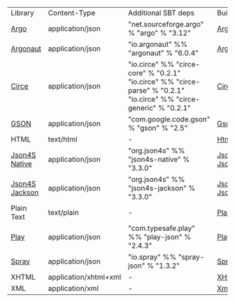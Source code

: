 <table class="code table table-bordered">
<tr>
    <td>Library</td>
    <td>Content-Type</td>
    <td>Additional SBT deps</td>
    <td>Builder ```Object```</td>
</tr>
<tr>
    <td><a target="_top" href="http://argo.sourceforge.net/">Argo</a></td>
    <td>application/json</td>
    <td>"net.sourceforge.argo" % "argo" % "3.12"</td>
    <td><a data-toggle="tooltip" href="#" title="io.fintrospect.formats.json.Argo">Argo</a></td>
</tr>
<tr>
    <td><a target="_top" href="http://argonaut.io/">Argonaut</a></td>
    <td>application/json</td>
    <td>"io.argonaut" %% "argonaut" % "6.0.4"</td>
    <td><a data-toggle="tooltip" href="#" title="io.fintrospect.formats.json.Argonaut">Argonaut</a></td>
</tr>
<tr>
    <td><a target="_top" href="https://github.com/travisbrown/circe">Circe</a></td>
    <td>application/json</td>
    <td>"io.circe" %% "circe-core" % "0.2.1"<br/>"io.circe" %% "circe-parse" % "0.2.1"<br/>"io.circe" %% "circe-generic" % "0.2.1" </td>
    <td><a data-toggle="tooltip" href="#" title="io.fintrospect.formats.json.Circe">Circe</a></td>
</tr>
<tr>
    <td><a target="_top" href="https://github.com/google/gson">GSON</a></td>
    <td>application/json</td>
    <td>"com.google.code.gson" % "gson" % "2.5"</td>
    <td><a data-toggle="tooltip" href="#" title="io.fintrospect.formats.json.Gson">Gson</a></td>
</tr>
<tr>
    <td>HTML</td>
    <td>text/html</td>
    <td>-</td>
    <td><a data-toggle="tooltip" href="#" title="io.fintrospect.formats.Html">Html</a></td>
</tr>
<tr>
    <td><a target="_top" href="http://json4s.org/">Json4S Native</a></td>
    <td>application/json</td>
    <td>"org.json4s" %% "json4s-native" % "3.3.0"</td>
    <td><a data-toggle="tooltip" href="#" title="io.fintrospect.formats.json.Json4s.Native">Json4s.Native</a>
    <br/>
    <a data-toggle="tooltip" href="#" title="io.fintrospect.formats.json.Json4s.NativeDoubleMode">Json4s.NativeDoubleMode</a></td>
</tr>
<tr>
    <td><a target="_top" href="http://json4s.org/">Json4S Jackson</a> </td>
    <td>application/json</td>
    <td>"org.json4s" %% "json4s-jackson" % "3.3.0"</td>
    <td>
    <a data-toggle="tooltip" href="#" title="io.fintrospect.formats.json.Json4s.Jackson">Json4s.Jackson</a>
    <br/>
    <a data-toggle="tooltip" href="#" title="io.fintrospect.formats.json.Json4s.JacksonDoubleMode">Json4s.JacksonDoubleMode</a></td>
</tr>
<tr>
    <td>Plain Text</td>
    <td>text/plain</td>
    <td>-</td>
    <td><a data-toggle="tooltip" href="#" title="io.fintrospect.formats.PlainText">PlainText</a></td>
</tr>
<tr>
    <td><a target="_top" href="https://www.playframework.com">Play</a></td>
    <td>application/json</td>
    <td>"com.typesafe.play" %% "play-json" % "2.4.3"</td>
    <td><a data-toggle="tooltip" href="#" title="io.fintrospect.formats.json.Play">Play</a></td>
</tr>
<tr>
    <td><a target="_top" href="https://github.com/spray/spray-json">Spray</a></td>
    <td>application/json</td>
    <td>"io.spray" %% "spray-json" % "1.3.2"</td>
    <td><a data-toggle="tooltip" href="#" title="io.fintrospect.formats.json.Spray">Spray</a></td>
</tr>
<tr>
    <td>XHTML</td>
    <td>application/xhtml+xml</td>
    <td>-</td>
    <td><a data-toggle="tooltip" href="#" title="io.fintrospect.formats.XHtml">XHtml</atd>
</tr>
<tr>
    <td>XML</td>
    <td>application/xml</td>
    <td>-</td>
    <td><a data-toggle="tooltip" href="#" title="io.fintrospect.formats.Xml">Xml</a></td>
</tr>
</table>
